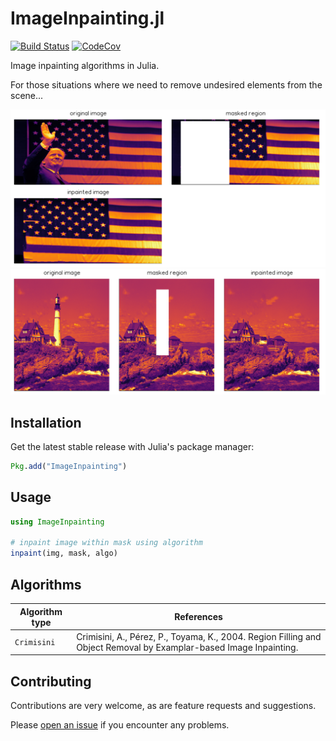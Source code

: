 # ImageInpainting.jl

[![Build Status](https://travis-ci.org/juliohm/ImageInpainting.jl.svg?branch=master)](https://travis-ci.org/juliohm/ImageInpainting.jl)
[![CodeCov](https://codecov.io/gh/juliohm/ImageInpainting.jl/branch/master/graph/badge.svg)](https://codecov.io/gh/juliohm/ImageInpainting.jl)

Image inpainting algorithms in Julia.

For those situations where we need to remove undesired elements from the scene...

![trump](imgs/trump.png)
![lighthouse](imgs/lighthouse.png)

## Installation

Get the latest stable release with Julia's package manager:

```julia
Pkg.add("ImageInpainting")
```

## Usage

```julia
using ImageInpainting

# inpaint image within mask using algorithm
inpaint(img, mask, algo)
```

## Algorithms

| Algorithm type | References |
|----------------|------------|
| `Crimisini` | Crimisini, A., Pérez, P., Toyama, K., 2004. Region Filling and Object Removal by Examplar-based Image Inpainting. |

## Contributing

Contributions are very welcome, as are feature requests and suggestions.

Please [open an issue](https://github.com/juliohm/ImageInpainting.jl/issues) if you encounter
any problems.
